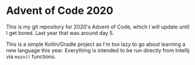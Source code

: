 # Advent of Code 2020

This is my git repository for 2020's Advent of Code, which I will
update until I get bored. Last year that was around day 5.

This is a simple Kotlin/Gradle project as I'm too lazy to go about
learning a new language this year. Everything is intended to be 
run directly from Intellij via `main()` functions.